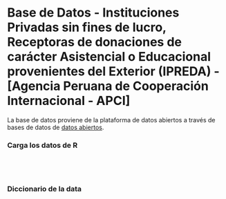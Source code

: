 # Base de Datos - Instituciones Privadas sin fines de lucro, Receptoras de donaciones de carácter Asistencial o Educacional provenientes del Exterior (IPREDA) - [Agencia Peruana de Cooperación Internacional - APCI]

La base de datos proviene de la plataforma de datos abiertos a través de bases de datos de [datos abiertos](https://www.datosabiertos.gob.pe/dataset/base-de-datos-instituciones-privadas-sin-fines-de-lucro-receptoras-de-donaciones-de-car%C3%A1cter).



### Carga los datos de R

```{r}




```

### Diccionario de la data
